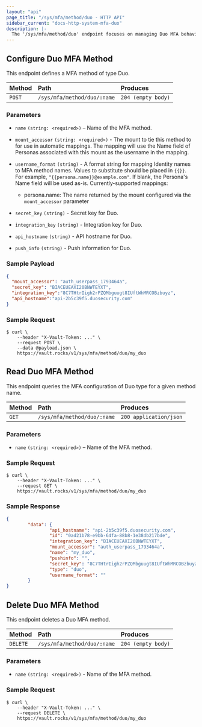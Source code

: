 ```yaml
---
layout: "api"
page_title: "/sys/mfa/method/duo - HTTP API"
sidebar_current: "docs-http-system-mfa-duo"
description: |-
  The '/sys/mfa/method/duo' endpoint focuses on managing Duo MFA behaviors in Vault Enterprise.
---
```


## Configure Duo MFA Method

This endpoint defines a MFA method of type Duo.

| Method   | Path                           | Produces               |
| :------- | :----------------------------- | :--------------------- |
| `POST`   | `/sys/mfa/method/duo/:name`   | `204 (empty body)`     |

### Parameters

- `name` `(string: <required>)` – Name of the MFA method.

- `mount_accessor` `(string: <required>)` - The mount to tie this method to for use in automatic mappings. The mapping will use the Name field of Personas associated with this mount as the username in the mapping.

- `username_format` `(string)` - A format string for mapping Identity names to MFA method names. Values to substitute should be placed in `{{}}`. For example, `"{{persona.name}}@example.com"`. If blank, the Persona's Name field will be used as-is. Currently-supported mappings:
  - persona.name: The name returned by the mount configured via the `mount_accessor` parameter

- `secret_key` `(string)` - Secret key for Duo.

- `integration_key` `(string)` - Integration key for Duo.

- `api_hostname` `(string)` - API hostname for Duo.

- `push_info` `(string)` - Push information for Duo.

### Sample Payload

```json
{
  "mount_accessor": "auth_userpass_1793464a",
  "secret_key": "BIACEUEAXI20BNWTEYXT",
  "integration_key":"8C7THtrIigh2rPZQMbguugt8IUftWhMRCOBzbuyz",
  "api_hostname":"api-2b5c39f5.duosecurity.com"
}
```

### Sample Request

```
$ curl \
    --header "X-Vault-Token: ..." \
    --request POST \
    --data @payload.json \
    https://vault.rocks/v1/sys/mfa/method/duo/my_duo
```

## Read Duo MFA Method

This endpoint queries the MFA configuration of Duo type for a given method
name.

| Method   | Path                           | Produces                 |
| :------- | :----------------------------- | :----------------------- |
| `GET`    | `/sys/mfa/method/duo/:name`   | `200 application/json`   |

### Parameters

- `name` `(string: <required>)` – Name of the MFA method.

### Sample Request

```
$ curl \
    --header "X-Vault-Token: ..." \
    --request GET \
    https://vault.rocks/v1/sys/mfa/method/duo/my_duo

```

### Sample Response

```json
{
        "data": {
                "api_hostname": "api-2b5c39f5.duosecurity.com",
                "id": "0ad21b78-e9bb-64fa-88b8-1e38db217bde",
                "integration_key": "BIACEUEAXI20BNWTEYXT",
                "mount_accessor": "auth_userpass_1793464a",
                "name": "my_duo",
                "pushinfo": "",
                "secret_key": "8C7THtrIigh2rPZQMbguugt8IUftWhMRCOBzbuyz",
                "type": "duo",
                "username_format": ""
        }
}
```
## Delete Duo MFA Method

This endpoint deletes a Duo MFA method.

| Method   | Path                           | Produces                 |
| :------- | :----------------------------- | :----------------------- |
| `DELETE` | `/sys/mfa/method/duo/:name`   | `204 (empty body)`       |


### Parameters

- `name` `(string: <required>)` - Name of the MFA method.

### Sample Request

```
$ curl \
    --header "X-Vault-Token: ..." \
    --request DELETE \
    https://vault.rocks/v1/sys/mfa/method/duo/my_duo

```
